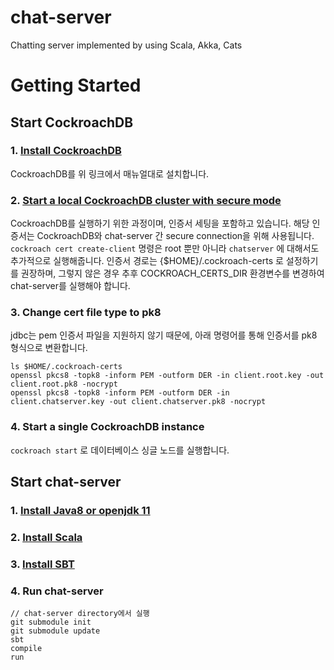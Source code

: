 # chat-server
Chatting server implemented by using Scala, Akka, Cats

# Getting Started

## Start CockroachDB

### 1. [Install CockroachDB](https://www.cockroachlabs.com/docs/stable/install-cockroachdb-mac.html)
CockroachDB를 위 링크에서 매뉴얼대로 설치합니다.
### 2. [Start a local CockroachDB cluster with secure mode](https://www.cockroachlabs.com/docs/stable/secure-a-cluster.html)
CockroachDB를 실행하기 위한 과정이며, 인증서 세팅을 포함하고 있습니다.
해당 인증서는 CockroachDB와 chat-server 간 secure connection을 위해 사용됩니다.
`cockroach cert create-client` 명령은 root 뿐만 아니라 `chatserver` 에 대해서도 추가적으로 실행해줍니다.
인증서 경로는 {$HOME}/.cockroach-certs 로 설정하기를 권장하며, 그렇지 않은 경우 추후 COCKROACH_CERTS_DIR 환경변수를 변경하여 chat-server를 실행해야 합니다.
### 3. Change cert file type to pk8
jdbc는 pem 인증서 파일을 지원하지 않기 때문에, 아래 명령어를 통해 인증서를 pk8 형식으로 변환합니다.
```$xslt
ls $HOME/.cockroach-certs
openssl pkcs8 -topk8 -inform PEM -outform DER -in client.root.key -out client.root.pk8 -nocrypt
openssl pkcs8 -topk8 -inform PEM -outform DER -in client.chatserver.key -out client.chatserver.pk8 -nocrypt
```
### 4. Start a single CockroachDB instance
`cockroach start` 로 데이터베이스 싱글 노드를 실행합니다.

## Start chat-server
### 1. [Install Java8 or openjdk 11](https://www.oracle.com/technetwork/java/javase/downloads/jdk8-downloads-2133151.html)
### 2. [Install Scala](https://www.scala-lang.org/download/)
### 3. [Install SBT](https://www.scala-sbt.org/1.0/docs/Setup.html)
### 4. Run chat-server
```$xslt
// chat-server directory에서 실행
git submodule init
git submodule update
sbt
compile
run
```
